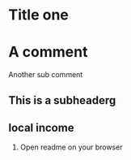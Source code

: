 # Title one

# A comment

Another sub comment
## This is a subheaderg
## local income
1. Open readme on your browser
